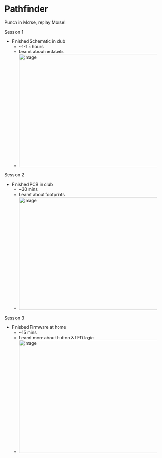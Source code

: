 # Pathfinder
Punch in Morse, replay Morse!

Session 1 
  - Finished Schematic in club
    - ~1-1.5 hours
    - Learnt about netlabels
    - <img width="611" height="372" alt="image" src="https://github.com/user-attachments/assets/dbeb20e2-6b71-4d6d-b469-3df4d1617ed9" />

Session 2
  - Finished PCB in club
    - ~30 mins
    - Learnt about footprints
    - <img width="611" height="372" alt="image" src="https://github.com/user-attachments/assets/ae8541dc-0855-4ed8-bcec-a62e099ff1e3" />

Session 3
  - Finisbed Firmware at home
      - ~15 mins
      - Learnt more about button & LED logic
      - <img width="611" height="372" alt="image" src="https://github.com/user-attachments/assets/c324d266-9c9b-45af-a3c7-0fa1aecb84cb" />
